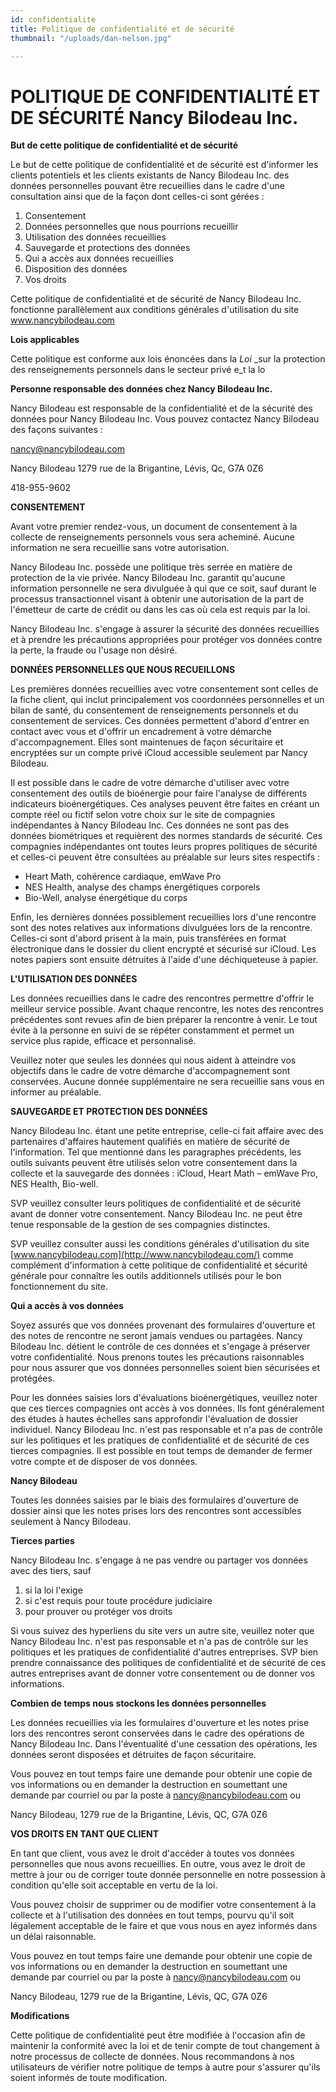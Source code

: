 ```yaml
---
id: confidentialite
title: Politique de confidentialité et de sécurité
thumbnail: "/uploads/dan-nelson.jpg"

---
```


# POLITIQUE DE CONFIDENTIALITÉ ET DE SÉCURITÉ Nancy Bilodeau Inc.

**But de cette politique de confidentialité et de sécurité**

Le but de cette politique de confidentialité et de sécurité est d'informer les clients potentiels et les clients existants de Nancy Bilodeau Inc. des données personnelles pouvant être recueillies dans le cadre d'une consultation ainsi que de la façon dont celles-ci sont gérées :

1. Consentement
2. Données personnelles que nous pourrions recueillir
3. Utilisation des données recueillies
4. Sauvegarde et protections des données
5. Qui a accès aux données recueillies
6. Disposition des données
7. Vos droits

Cette politique de confidentialité et de sécurité de Nancy Bilodeau Inc. fonctionne parallèlement aux conditions générales d'utilisation du site www.nancybilodeau.com

**Lois applicables**

Cette politique est conforme aux lois énoncées dans la _Loi_ _sur la protection des renseignements personnels dans le secteur privé e_t la lo

**Personne responsable des données chez Nancy Bilodeau Inc.**

Nancy Bilodeau est responsable de la confidentialité et de la sécurité des données pour Nancy Bilodeau Inc. Vous pouvez contactez Nancy Bilodeau des façons suivantes :

[nancy@nancybilodeau.com](mailto:nancy@nancybilodeau.com)

Nancy Bilodeau
 1279 rue de la Brigantine,
 Lévis, Qc, G7A 0Z6

418-955-9602

**CONSENTEMENT**

Avant votre premier rendez-vous, un document de consentement à la collecte de renseignements personnels vous sera acheminé. Aucune information ne sera recueillie sans votre autorisation.

Nancy Bilodeau Inc. possède une politique très serrée en matière de protection de la vie privée. Nancy Bilodeau Inc. garantit qu'aucune information personnelle ne sera divulguée à qui que ce soit, sauf durant le processus transactionnel visant à obtenir une autorisation de la part de l'émetteur de carte de crédit ou dans les cas où cela est requis par la loi.

Nancy Bilodeau Inc. s'engage à assurer la sécurité des données recueillies et à prendre les précautions appropriées pour protéger vos données contre la perte, la fraude ou l'usage non désiré.

**DONNÉES PERSONNELLES QUE NOUS RECUEILLONS**

Les premières données recueillies avec votre consentement sont celles de la fiche client, qui inclut principalement vos coordonnées personnelles et un bilan de santé, du consentement de renseignements personnels et du consentement de services. Ces données permettent d'abord d'entrer en contact avec vous et d'offrir un encadrement à votre démarche d'accompagnement. Elles sont maintenues de façon sécuritaire et encryptées sur un compte privé iCloud accessible seulement par Nancy Bilodeau.

Il est possible dans le cadre de votre démarche d'utiliser avec votre consentement des outils de bioénergie pour faire l'analyse de différents indicateurs bioénergétiques. Ces analyses peuvent être faites en créant un compte réel ou fictif selon votre choix sur le site de compagnies indépendantes à Nancy Bilodeau Inc. Ces données ne sont pas des données biométriques et requièrent des normes standards de sécurité. Ces compagnies indépendantes ont toutes leurs propres politiques de sécurité et celles-ci peuvent être consultées au préalable sur leurs sites respectifs :

- Heart Math, cohérence cardiaque, emWave Pro
- NES Health, analyse des champs énergétiques corporels
- Bio-Well, analyse énergétique du corps

Enfin, les dernières données possiblement recueillies lors d'une rencontre sont des notes relatives aux informations divulguées lors de la rencontre. Celles-ci sont d'abord prisent à la main, puis transférées en format électronique dans le dossier du client encrypté et sécurisé sur iCloud. Les notes papiers sont ensuite détruites à l'aide d'une déchiqueteuse à papier.

**L'UTILISATION DES DONNÉES**

Les données recueillies dans le cadre des rencontres permettre d'offrir le meilleur service possible. Avant chaque rencontre, les notes des rencontres précédentes sont revues afin de bien préparer la rencontre à venir. Le tout évite à la personne en suivi de se répéter constamment et permet un service plus rapide, efficace et personnalisé.

Veuillez noter que seules les données qui nous aident à atteindre vos objectifs dans le cadre de votre démarche d'accompagnement sont conservées. Aucune donnée supplémentaire ne sera recueillie sans vous en informer au préalable.

**SAUVEGARDE ET PROTECTION DES DONNÉES**

Nancy Bilodeau Inc. étant une petite entreprise, celle-ci fait affaire avec des partenaires d'affaires hautement qualifiés en matière de sécurité de l'information. Tel que mentionné dans les paragraphes précédents, les outils suivants peuvent être utilisés selon votre consentement dans la collecte et la sauvegarde des données : iCloud, Heart Math – emWave Pro, NES Health, Bio-well.

SVP veuillez consulter leurs politiques de confidentialité et de sécurité avant de donner votre consentement. Nancy Bilodeau Inc. ne peut être tenue responsable de la gestion de ses compagnies distinctes.

SVP veuillez consulter aussi les conditions générales d'utilisation du site [www.nancybilodeau.com](http://www.nancybilodeau.com/) comme complément d'information à cette politique de confidentialité et sécurité générale pour connaître les outils additionnels utilisés pour le bon fonctionnement du site.

**Qui a accès à vos données**

Soyez assurés que vos données provenant des formulaires d'ouverture et des notes de rencontre ne seront jamais vendues ou partagées. Nancy Bilodeau Inc. détient le contrôle de ces données et s'engage à préserver votre confidentialité. Nous prenons toutes les précautions raisonnables pour nous assurer que vos données personnelles soient bien sécurisées et protégées.

Pour les données saisies lors d'évaluations bioénergétiques, veuillez noter que ces tierces compagnies ont accès à vos données. Ils font généralement des études à hautes échelles sans approfondir l'évaluation de dossier individuel. Nancy Bilodeau Inc. n'est pas responsable et n'a pas de contrôle sur les politiques et les pratiques de confidentialité et de sécurité de ces tierces compagnies. Il est possible en tout temps de demander de fermer votre compte et de disposer de vos données.

**Nancy Bilodeau**

Toutes les données saisies par le biais des formulaires d'ouverture de dossier ainsi que les notes prises lors des rencontres sont accessibles seulement à Nancy Bilodeau.

**Tierces parties**

Nancy Bilodeau Inc. s'engage à ne pas vendre ou partager vos données avec des tiers, sauf

1. si la loi l'exige
2. si c'est requis pour toute procédure judiciaire
3. pour prouver ou protéger vos droits

Si vous suivez des hyperliens du site vers un autre site, veuillez noter que Nancy Bilodeau Inc. n'est pas responsable et n'a pas de contrôle sur les politiques et les pratiques de confidentialité d'autres entreprises. SVP bien prendre connaissance des politiques de confidentialité et de sécurité de ces autres entreprises avant de donner votre consentement ou de donner vos informations.

**Combien de temps nous stockons les données personnelles**

Les données recueillies via les formulaires d'ouverture et les notes prise lors des rencontres seront conservées dans le cadre des opérations de Nancy Bilodeau Inc. Dans l'éventualité d'une cessation des opérations, les données seront disposées et détruites de façon sécuritaire.

Vous pouvez en tout temps faire une demande pour obtenir une copie de vos informations ou en demander la destruction en soumettant une demande par courriel ou par la poste à [nancy@nancybilodeau.com](mailto:nancy@nancybilodeau.com) ou

Nancy Bilodeau,
1279 rue de la Brigantine,
Lévis, QC, G7A 0Z6

**VOS DROITS EN TANT QUE CLIENT**

En tant que client, vous avez le droit d'accéder à toutes vos données personnelles que nous avons recueillies. En outre, vous avez le droit de mettre à jour ou de corriger toute donnée personnelle en notre possession à condition qu'elle soit acceptable en vertu de la loi.

Vous pouvez choisir de supprimer ou de modifier votre consentement à la collecte et à l'utilisation des données en tout temps, pourvu qu'il soit légalement acceptable de le faire et que vous nous en ayez informés dans un délai raisonnable.

Vous pouvez en tout temps faire une demande pour obtenir une copie de vos informations ou en demander la destruction en soumettant une demande par courriel ou par la poste à [nancy@nancybilodeau.com](mailto:nancy@nancybilodeau.com) ou

Nancy Bilodeau,
1279 rue de la Brigantine,
Lévis, QC, G7A 0Z6

**Modifications**

Cette politique de confidentialité peut être modifiée à l'occasion afin de maintenir la conformité avec la loi et de tenir compte de tout changement à notre processus de collecte de données. Nous recommandons à nos utilisateurs de vérifier notre politique de temps à autre pour s'assurer qu'ils soient informés de toute modification.